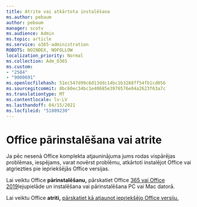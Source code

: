 ```yaml
---
title: Atrite vai atkārtota instalēšana
ms.author: pebaum
author: pebaum
manager: scotv
ms.audience: Admin
ms.topic: article
ms.service: o365-administration
ROBOTS: NOINDEX, NOFOLLOW
localization_priority: Normal
ms.collection: Adm_O365
ms.custom:
- "2584"
- "9000691"
ms.openlocfilehash: 51ec547d99c6d13ddc14bc1b3288ff54fb1cd056
ms.sourcegitcommit: 8bc60ec34bc1e40685e3976576e04a2623f63a7c
ms.translationtype: MT
ms.contentlocale: lv-LV
ms.lasthandoff: 04/15/2021
ms.locfileid: "51809230"
---
```

# <a name="reinstall-or-roll-back-office"></a>Office pārinstalēšana vai atrite

Ja pēc nesenā Office komplekta atjauninājuma jums rodas vispārējas problēmas, iespējams, varat novērst problēmu, atkārtoti instalējot Office vai atgriezties pie iepriekšējās Office versijas.

Lai veiktu Office **pārinstalēšanu,** pārskatiet Office [365 vai Office 2019](https://support.office.com/article/download-and-install-or-reinstall-office-365-or-office-2019-on-a-pc-or-mac-4414eaaf-0478-48be-9c42-23adc4716658)lejupielāde un instalēšana vai pārinstalēšana PC vai Mac datorā.

Lai veiktu Office **atriti,** [pārskatiet kā atjaunot iepriekšējo Office versiju.](https://support.microsoft.com/help/2770432/how-to-revert-to-an-earlier-version-of-office-2013-or-office-2016-clic)
